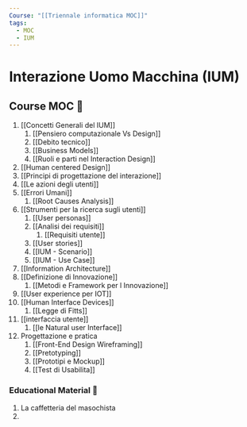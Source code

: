 ```yaml
---
Course: "[[Triennale informatica MOC]]"
tags:
  - MOC
  - IUM
---
```

# Interazione Uomo Macchina (IUM)

## Course MOC  📒
1. [[Concetti Generali del IUM]]
	1. [[Pensiero computazionale Vs Design]]
	2. [[Debito tecnico]]
	3. [[Business Models]]
	4. [[Ruoli e parti nel Interaction Design]]
2. [[Human centered Design]]
3. [[Principi di progettazione del interazione]]
4. [[Le azioni degli utenti]]
5. [[Errori Umani]]
	1. [[Root Causes Analysis]]
6. [[Strumenti per la ricerca sugli utenti]]
	1. [[User personas]]
	2. [[Analisi dei requisiti]]
		1. [[Requisiti utente]]
	3. [[User stories]]
	4. [[IUM - Scenario]]
	5. [[IUM - Use Case]]
7. [[Information Architecture]]
8. [[Definizione di Innovazione]]
	1. [[Metodi e Framework per l Innovazione]]
9. [[User experience per IOT]]
10. [[Human Interface Devices]]
	1.  [[Legge di Fitts]]
11. [[interfaccia utente]]
	1. [[le Natural user Interface]]
12. Progettazione e pratica
	1. [[Front-End Design Wireframing]]
	2. [[Pretotyping]]
	3. [[Prototipi e Mockup]]
	4. [[Test di Usabilita]]

### Educational Material 🧱
1. La caffetteria del masochista
2. 
